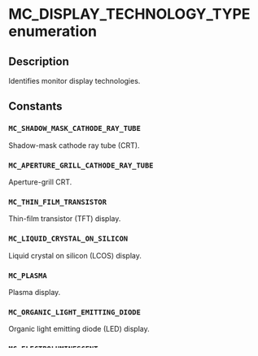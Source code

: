 # MC_DISPLAY_TECHNOLOGY_TYPE enumeration

## Description

Identifies monitor display technologies.

## Constants

### `MC_SHADOW_MASK_CATHODE_RAY_TUBE`

Shadow-mask cathode ray tube (CRT).

### `MC_APERTURE_GRILL_CATHODE_RAY_TUBE`

Aperture-grill CRT.

### `MC_THIN_FILM_TRANSISTOR`

Thin-film transistor (TFT) display.

### `MC_LIQUID_CRYSTAL_ON_SILICON`

Liquid crystal on silicon (LCOS) display.

### `MC_PLASMA`

Plasma display.

### `MC_ORGANIC_LIGHT_EMITTING_DIODE`

Organic light emitting diode (LED) display.

### `MC_ELECTROLUMINESCENT`

Electroluminescent display.

### `MC_MICROELECTROMECHANICAL`

Microelectromechanical display.

### `MC_FIELD_EMISSION_DEVICE`

Field emission device (FED) display.

## See also

[GetMonitorTechnologyType](https://learn.microsoft.com/windows/desktop/api/highlevelmonitorconfigurationapi/nf-highlevelmonitorconfigurationapi-getmonitortechnologytype)

[Monitor Configuration Enumeration Types](https://learn.microsoft.com/windows/desktop/Monitor/monitor-configuration-enumeration-types)